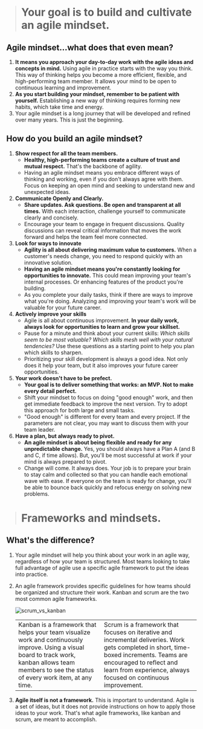 > # **Your goal is to build and cultivate an  agile mindset.**

## Agile mindset...what does that even mean?

1. **It means you approach your day-to-day work with the agile ideas and concepts in mind.** Using agile in practice starts with the way you think. This way of thinking helps you become a more efficient, flexible, and high-performing team member. It allows your mind to be open to continuous learning and improvement.
2. **As you start building your mindset, remember to be patient with yourself.** Establishing a new way of thinking requires forming new habits, which take time and energy.
3. Your agile mindset is a long journey that will be developed and refined over many years. This is just the beginning.

## **How do you build an agile mindset?**

1. **Show respect for all the team members.**
   - **Healthy, high-performing teams create a culture of trust and mutual respect.** That's the backbone of agility.
   - Having an agile mindset means you embrace different ways of thinking and working, even if you don't always agree with them. Focus on keeping an open mind and seeking to understand new and unexpected ideas.
2. **Communicate Openly and Clearly.**
   - **Share updates. Ask questions. Be open and transparent at all times.** With each interaction, challenge yourself to communicate clearly and concisely. 
   - Encourage your team to engage in frequent discussions. Quality discussions can reveal critical information that moves the work forward and helps the team feel more connected.
3. **Look for ways to innovate**
   -  **Agility is all about delivering maximum value to customers.** When a customer's needs change, you need to respond quickly with an innovative solution.
   -  **Having an agile mindset means you're constantly looking for opportunities to innovate.** This could mean improving your team's internal processes. Or enhancing features of the product you're building.
   -  As you complete your daily tasks, think if there are ways to improve what you're doing. Analyzing and improving your team's work will be valuable for your future career.
4. **Actively improve your skills**
   - Agile is all about continuous improvement. **In your daily work, always look for opportunities to learn and grow your skillset.**
   - Pause for a minute and think about your current skills: _Which skills seem to be most valuable? Which skills mesh well with your natural tendencies?_ Use these questions as a starting point to help you plan which skills to sharpen.
   - Prioritizing your skill development is always a good idea. Not only does it help your team, but it also improves your future career opportunities.
5. **Your work doesn't have to be prefect.**
   -  **Your goal is to deliver something that works: an MVP. Not to make every detail perfect.**
   -  Shift your mindset to focus on doing "good enough" work, and then get immediate feedback to improve the next version. Try to adopt this approach for both large and small tasks.
   -  "Good enough" is different for every team and every project. If the parameters are not clear, you may want to discuss them with your team leader.
6. **Have a plan, but always ready to pivot.**
   -  **An agile mindset is about being flexible and ready for any unpredictable change.** Yes, you should always have a Plan A (and B and C, if time allows). But, you'll be most successful at work if your mind is always prepared to pivot.
   -  Change will come. It always does. Your job is to prepare your brain to stay calm and collected so that you can handle each emotional wave with ease. If everyone on the team is ready for change, you'll be able to bounce back quickly and refocus energy on solving new problems.

> # **Frameworks and mindsets.**

## **What's the difference?**

1. Your agile mindset will help you think about your work in an agile way, regardless of how your team is structured. Most teams looking to take full advantage of agile use a specific agile framework to put the ideas into practice.
2. An  agile framework  provides specific guidelines for how teams should be organized and structure their work. Kanban and scrum are the two most common agile frameworks.

   ![scrum_vs_kanban](https://i.postimg.cc/c1XbJYbP/scrum-vs-kanban.jpg)

   |||
   |:----|:----|
   |Kanban  is a framework that helps your team visualize work and continuously improve. Using a visual board to track work, kanban allows team members to see the status of every work item, at any time.|Scrum  is a framework that focuses on iterative and incremental deliveries. Work gets completed in short, time-boxed increments. Teams are encouraged to reflect and learn from experience, always focused on continuous improvement.|

3. **Agile itself is not a framework.** This is important to understand. Agile is a set of ideas, but it does not provide instructions on how to apply those ideas to your work. That's what agile frameworks, like kanban and scrum, are meant to accomplish.